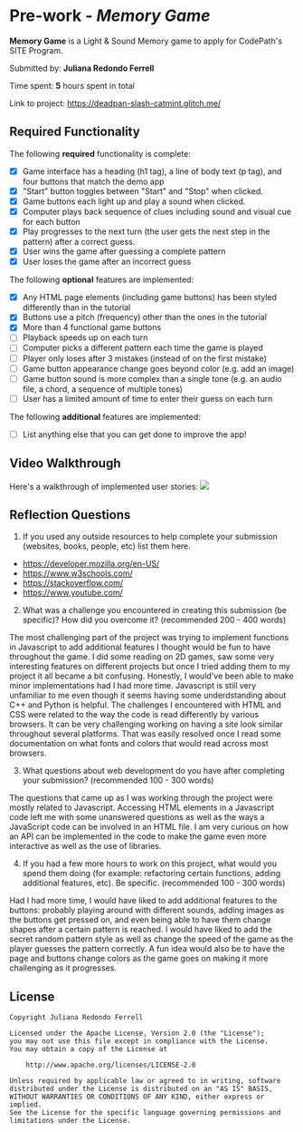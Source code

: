 # Pre-work - *Memory Game*

**Memory Game** is a Light & Sound Memory game to apply for CodePath's SITE Program. 

Submitted by: **Juliana Redondo Ferrell**

Time spent: **5** hours spent in total

Link to project: https://deadpan-slash-catmint.glitch.me/

## Required Functionality

The following **required** functionality is complete:

* [x] Game interface has a heading (h1 tag), a line of body text (p tag), and four buttons that match the demo app
* [x] "Start" button toggles between "Start" and "Stop" when clicked. 
* [x] Game buttons each light up and play a sound when clicked. 
* [x] Computer plays back sequence of clues including sound and visual cue for each button
* [x] Play progresses to the next turn (the user gets the next step in the pattern) after a correct guess. 
* [x] User wins the game after guessing a complete pattern
* [x] User loses the game after an incorrect guess

The following **optional** features are implemented:

* [x] Any HTML page elements (including game buttons) has been styled differently than in the tutorial
* [x] Buttons use a pitch (frequency) other than the ones in the tutorial
* [x] More than 4 functional game buttons
* [ ] Playback speeds up on each turn
* [ ] Computer picks a different pattern each time the game is played
* [ ] Player only loses after 3 mistakes (instead of on the first mistake)
* [ ] Game button appearance change goes beyond color (e.g. add an image)
* [ ] Game button sound is more complex than a single tone (e.g. an audio file, a chord, a sequence of multiple tones)
* [ ] User has a limited amount of time to enter their guess on each turn

The following **additional** features are implemented:

- [ ] List anything else that you can get done to improve the app!

## Video Walkthrough

Here's a walkthrough of implemented user stories:
![](http://g.recordit.co/Jf5TYI8JaN.gif)


## Reflection Questions
1. If you used any outside resources to help complete your submission (websites, books, people, etc) list them here. 
- https://developer.mozilla.org/en-US/
- https://www.w3schools.com/
- https://stackoverflow.com/
- https://www.youtube.com/


2. What was a challenge you encountered in creating this submission (be specific)? How did you overcome it? (recommended 200 - 400 words) 

The most challenging part of the project was trying to implement functions in Javascript to add additional features I thought would be fun 
to have throughout the game. I did some reading on 2D games, saw some very interesting features on different projects but once I tried adding 
them to my project it all became a bit confusing. Honestly, I would've been able to make minor implementations had I had more time. Javascript 
is still very unfamiliar to me even though it seems having some underdstanding about C++ and Python is helpful. 
The challenges I encountered with HTML and CSS were related to the way the code is read differently by various browsers. It can be very challenging 
working on having a site look similar throughout several platforms. That was easily resolved once I read some documentation on what fonts and colors 
that would read across most browsers.


3. What questions about web development do you have after completing your submission? (recommended 100 - 300 words) 

The questions that came up as I was working through the project were mostly related to Javascript. Accessing HTML 
elements in a Javascript code left me with some unanswered questions as well as the ways a JavaScript code can be 
involved in an HTML file. I am very curious on how an API can be implemented in the code to make the game even more 
interactive as well as the use of libraries.


4. If you had a few more hours to work on this project, what would you spend them doing (for example: refactoring certain functions, adding additional features, etc). Be specific. (recommended 100 - 300 words) 

Had I had more time, I would have liked to add additional features to the buttons: probably playing around with different sounds, adding images as the buttons get pressed on, and even being able to have them 
change shapes after a certain pattern is reached. I would have liked to add the secret random pattern style as well as change the speed of the game as the player guesses the pattern correctly. A fun idea would 
also be to have the page and buttons change colors as the game goes on making it more challenging as it progresses.


## License

    Copyright Juliana Redondo Ferrell

    Licensed under the Apache License, Version 2.0 (the "License");
    you may not use this file except in compliance with the License.
    You may obtain a copy of the License at

        http://www.apache.org/licenses/LICENSE-2.0

    Unless required by applicable law or agreed to in writing, software
    distributed under the License is distributed on an "AS IS" BASIS,
    WITHOUT WARRANTIES OR CONDITIONS OF ANY KIND, either express or implied.
    See the License for the specific language governing permissions and
    limitations under the License.